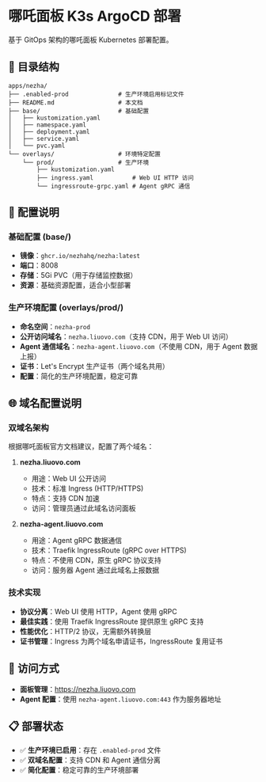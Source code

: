# 哪吒面板 K3s ArgoCD 部署

基于 GitOps 架构的哪吒面板 Kubernetes 部署配置。

## 📁 目录结构

```
apps/nezha/
├── .enabled-prod              # 生产环境启用标记文件
├── README.md                  # 本文档
├── base/                      # 基础配置
│   ├── kustomization.yaml
│   ├── namespace.yaml
│   ├── deployment.yaml
│   ├── service.yaml
│   └── pvc.yaml
└── overlays/                  # 环境特定配置
    └── prod/                  # 生产环境
        ├── kustomization.yaml
        ├── ingress.yaml           # Web UI HTTP 访问
        └── ingressroute-grpc.yaml # Agent gRPC 通信
```

## 🔧 配置说明

### 基础配置 (base/)

- **镜像**：`ghcr.io/nezhahq/nezha:latest`
- **端口**：8008
- **存储**：5Gi PVC（用于存储监控数据）
- **资源**：基础资源配置，适合小型部署

### 生产环境配置 (overlays/prod/)

- **命名空间**：`nezha-prod`
- **公开访问域名**：`nezha.liuovo.com`（支持 CDN，用于 Web UI 访问）
- **Agent 通信域名**：`nezha-agent.liuovo.com`（不使用 CDN，用于 Agent 数据上报）
- **证书**：Let's Encrypt 生产证书（两个域名共用）
- **配置**：简化的生产环境配置，稳定可靠

## 🌐 域名配置说明

### 双域名架构

根据哪吒面板官方文档建议，配置了两个域名：

1. **nezha.liuovo.com**
   - 用途：Web UI 公开访问
   - 技术：标准 Ingress (HTTP/HTTPS)
   - 特点：支持 CDN 加速
   - 访问：管理员通过此域名访问面板

2. **nezha-agent.liuovo.com**
   - 用途：Agent gRPC 数据通信
   - 技术：Traefik IngressRoute (gRPC over HTTPS)
   - 特点：不使用 CDN，原生 gRPC 协议支持
   - 访问：服务器 Agent 通过此域名上报数据

### 技术实现

- **协议分离**：Web UI 使用 HTTP，Agent 使用 gRPC
- **最佳实践**：使用 Traefik IngressRoute 提供原生 gRPC 支持
- **性能优化**：HTTP/2 协议，无需额外转换层
- **证书管理**：Ingress 为两个域名申请证书，IngressRoute 复用证书



## 🚀 访问方式

- **面板管理**：https://nezha.liuovo.com
- **Agent 配置**：使用 `nezha-agent.liuovo.com:443` 作为服务器地址

## 📋 部署状态

- ✅ **生产环境已启用**：存在 `.enabled-prod` 文件
- ✅ **双域名配置**：支持 CDN 和 Agent 通信分离
- ✅ **简化配置**：稳定可靠的生产环境部署

